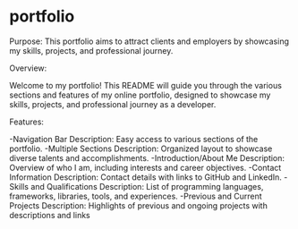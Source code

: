 # portfolio
Purpose:
This portfolio aims to attract clients and employers by showcasing my skills, projects, and professional journey.

Overview:

Welcome to my portfolio! This README will guide you through the various sections and features of my online portfolio, designed to showcase my skills, projects, and professional journey as a developer.

Features:

-Navigation Bar
Description: Easy access to various sections of the portfolio.
-Multiple Sections
Description: Organized layout to showcase diverse talents and accomplishments.
-Introduction/About Me
Description: Overview of who I am, including interests and career objectives.
-Contact Information
Description: Contact details with links to GitHub and LinkedIn.
-Skills and Qualifications
Description: List of programming languages, frameworks, libraries, tools, and experiences.
-Previous and Current Projects
Description: Highlights of previous and ongoing projects with descriptions and links
